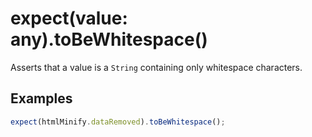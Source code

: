 # expect(value: any).toBeWhitespace()

Asserts that a value is a `String` containing only whitespace characters.

## Examples

```js
expect(htmlMinify.dataRemoved).toBeWhitespace();
```
